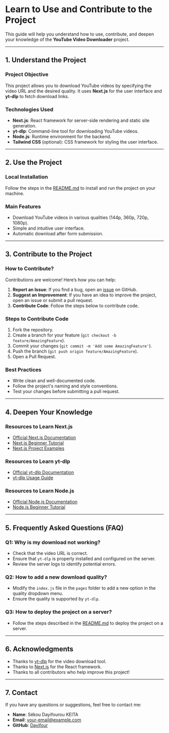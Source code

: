 # Learn to Use and Contribute to the Project

This guide will help you understand how to use, contribute, and deepen your knowledge of the **YouTube Video Downloader** project.

---

## 1. Understand the Project

### Project Objective

This project allows you to download YouTube videos by specifying the video URL and the desired quality. It uses **Next.js** for the user interface and **yt-dlp** to fetch download links.

### Technologies Used

- **Next.js**: React framework for server-side rendering and static site generation.
- **yt-dlp**: Command-line tool for downloading YouTube videos.
- **Node.js**: Runtime environment for the backend.
- **Tailwind CSS** (optional): CSS framework for styling the user interface.

---

## 2. Use the Project

### Local Installation

Follow the steps in the [README.md](README.md) to install and run the project on your machine.

### Main Features

- Download YouTube videos in various qualities (144p, 360p, 720p, 1080p).
- Simple and intuitive user interface.
- Automatic download after form submission.

---

## 3. Contribute to the Project

### How to Contribute?

Contributions are welcome! Here’s how you can help:

1. **Report an Issue**: If you find a bug, open an [issue](https://github.com/Dayifour/video_downloader/issues) on GitHub.
2. **Suggest an Improvement**: If you have an idea to improve the project, open an issue or submit a pull request.
3. **Contribute Code**: Follow the steps below to contribute code.

### Steps to Contribute Code

1. Fork the repository.
2. Create a branch for your feature (`git checkout -b feature/AmazingFeature`).
3. Commit your changes (`git commit -m 'Add some AmazingFeature'`).
4. Push the branch (`git push origin feature/AmazingFeature`).
5. Open a Pull Request.

### Best Practices

- Write clean and well-documented code.
- Follow the project's naming and style conventions.
- Test your changes before submitting a pull request.

---

## 4. Deepen Your Knowledge

### Resources to Learn Next.js

- [Official Next.js Documentation](https://nextjs.org/docs)
- [Next.js Beginner Tutorial](https://nextjs.org/learn)
- [Next.js Project Examples](https://github.com/vercel/next.js/tree/canary/examples)

### Resources to Learn yt-dlp

- [Official yt-dlp Documentation](https://github.com/yt-dlp/yt-dlp)
- [yt-dlp Usage Guide](https://github.com/yt-dlp/yt-dlp#usage)

### Resources to Learn Node.js

- [Official Node.js Documentation](https://nodejs.org/en/docs/)
- [Node.js Beginner Tutorial](https://nodejs.dev/learn)

---

## 5. Frequently Asked Questions (FAQ)

### Q1: Why is my download not working?

- Check that the video URL is correct.
- Ensure that `yt-dlp` is properly installed and configured on the server.
- Review the server logs to identify potential errors.

### Q2: How to add a new download quality?

- Modify the `index.js` file in the `pages` folder to add a new option in the quality dropdown menu.
- Ensure the quality is supported by `yt-dlp`.

### Q3: How to deploy the project on a server?

- Follow the steps described in the [README.md](README.md) to deploy the project on a server.

---

## 6. Acknowledgments

- Thanks to [yt-dlp](https://github.com/yt-dlp/yt-dlp) for the video download tool.
- Thanks to [Next.js](https://nextjs.org/) for the React framework.
- Thanks to all contributors who help improve this project!

---

## 7. Contact

If you have any questions or suggestions, feel free to contact me:

- **Name**: Sékou Dayifourou KEITA
- **Email**: your-email@example.com
- **GitHub**: [Dayifour](https://github.com/dayifour)
